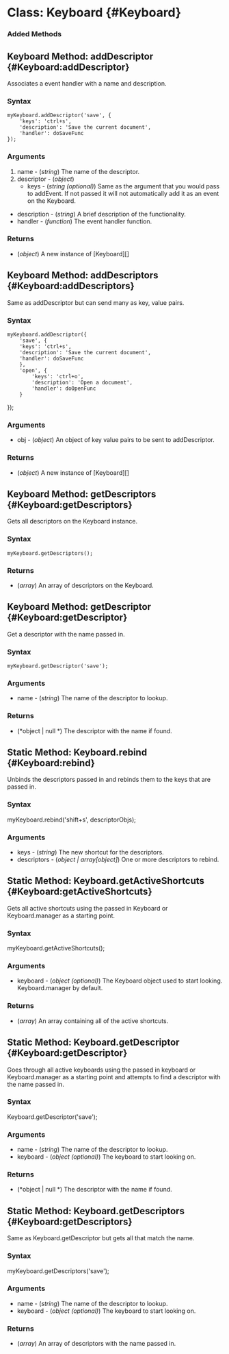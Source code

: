 Class: Keyboard {#Keyboard}
=============================
 

### Added Methods

Keyboard Method: addDescriptor {#Keyboard:addDescriptor}
----------------------------------------

Associates a event handler with a name and description. 

### Syntax

	myKeyboard.addDescriptor('save', {
		'keys': 'ctrl+s',
		'description': 'Save the current document',
		'handler': doSaveFunc
	});

### Arguments

1. name - (*string*) The name of the descriptor.
2. descriptor - (*object*)
	- keys - (*string (optional)*) Same as the argument that you would pass to addEvent. If not passed it will not automatically add it as an event on the Keyboard.
  - description - (*string*) A brief description of the functionality.
  - handler - (*function*) The event handler function.

### Returns

* (*object*) A new instance of [Keyboard][]


Keyboard Method: addDescriptors {#Keyboard:addDescriptors}
----------------------------------------

Same as addDescriptor but can send many as key, value pairs.

### Syntax

	myKeyboard.addDescriptor({
		'save', {
    	'keys': 'ctrl+s',
    	'description': 'Save the current document',
    	'handler': doSaveFunc
		},
		'open', {
			'keys': 'ctrl+o',
			'description': 'Open a document',
			'handler': doOpenFunc
		}
  });

### Arguments

* obj - (*object*) An object of key value pairs to be sent to addDescriptor.

### Returns

* (*object*) A new instance of [Keyboard][]


Keyboard Method: getDescriptors {#Keyboard:getDescriptors}
----------------------------------------

Gets all descriptors on the Keyboard instance.

### Syntax

	myKeyboard.getDescriptors();

### Returns

* (*array*) An array of descriptors on the Keyboard.


Keyboard Method: getDescriptor {#Keyboard:getDescriptor}
----------------------------------------

Get a descriptor with the name passed in.

### Syntax

	myKeyboard.getDescriptor('save');

### Arguments

* name - (*string*) The name of the descriptor to lookup.

### Returns

* (*object | null *) The descriptor with the name if found.


Static Method: Keyboard.rebind {#Keyboard:rebind}
------------------------------------

Unbinds the descriptors passed in and rebinds them to the keys that are passed in.

### Syntax

  myKeyboard.rebind('shift+s', descriptorObjs);

### Arguments

* keys - (*string*) The new shortcut for the descriptors.
* descriptors - (*object | array[object]*) One or more descriptors to rebind.


Static Method: Keyboard.getActiveShortcuts {#Keyboard:getActiveShortcuts}
------------------------------------

Gets all active shortcuts using the passed in Keyboard or Keyboard.manager as a starting point.

### Syntax

  myKeyboard.getActiveShortcuts();

### Arguments

* keyboard - (*object (optional)*) The Keyboard object used to start looking. Keyboard.manager by default.

### Returns

* (*array*) An array containing all of the active shortcuts.


Static Method: Keyboard.getDescriptor {#Keyboard:getDescriptor}
------------------------------------

Goes through all active keyboards using the passed in keyboard or Keyboard.manager as a starting point and attempts to find a descriptor with the name passed in.

### Syntax

  Keyboard.getDescriptor('save');

### Arguments

* name - (*string*) The name of the descriptor to lookup.
* keyboard - (*object (optional)*) The keyboard to start looking on.

### Returns

* (*object | null *) The descriptor with the name if found.


Static Method: Keyboard.getDescriptors {#Keyboard:getDescriptors}
------------------------------------

Same as Keyboard.getDescriptor but gets all that match the name.

### Syntax

  myKeyboard.getDescriptors('save');

### Arguments

* name - (*string*) The name of the descriptor to lookup.
* keyboard - (*object (optional)*) The keyboard to start looking on.

### Returns

* (*array*) An array of descriptors with the name passed in.

